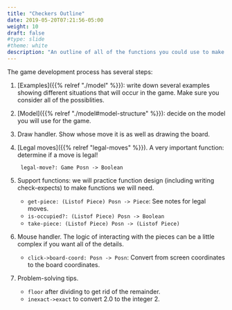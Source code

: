 ```yaml
---
title: "Checkers Outline"
date: 2019-05-20T07:21:56-05:00
weight: 10
draft: false
#type: slide
#theme: white
description: "An outline of all of the functions you could use to make checkers."
---
```


The game development process has several steps:

1. [Examples]({{% relref "./model" %}}): write down several examples
   showing different situations 
   that will occur in the game. Make sure you consider all of the
   possiblities. 
   
2. [Model]({{% relref "./model#model-structure" %}}): decide on the model you will use for the game.

3. Draw handler. Show whose move it is as well as drawing the board.

4. [Legal moves]({{% relref "legal-moves" %}}). A very important
   function: determine if a move is legal!

        legal-move?: Game Posn -> Boolean

5. Support functions: we will practice function design (including
   writing check-expects) to make functions we will need.

    * `get-piece: (Listof Piece) Posn -> Piece`: See notes for legal moves.
    * `is-occupied?: (Listof Piece) Posn -> Boolean`
    * `take-piece: (Listof Piece) Posn -> (Listof Piece)`

6. Mouse handler. The logic of interacting with the pieces can be a
   little complex if you want all of the details.

    * `click->board-coord: Posn -> Posn`: Convert from screen
      coordinates to the board coordinates.


7. Problem-solving tips.

    * `floor` after dividing to get rid of the remainder.
    * `inexact->exact` to convert 2.0 to the integer 2.

